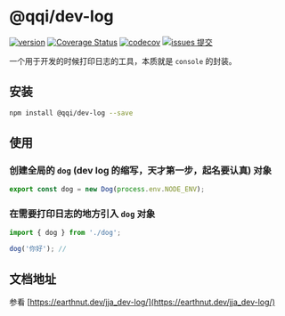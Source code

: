 # @qqi/dev-log

[![version](<https://img.shields.io/npm/v/@qqi/dev-log.svg?logo=npm&logoColor=rgb(0,0,0)&label=版本号&labelColor=rgb(73,73,228)&color=rgb(0,0,0)>)](https://www.npmjs.com/package/@qqi/dev-log) [![Coverage Status](<https://img.shields.io/coverallsCoverage/github/earthnutDev/@qqi/dev-log?logo=coveralls&label=coveralls&labelColor=rgb(12, 244, 39)&color=rgb(0,0,0)>)](https://coveralls.io/github/earthnutDev/@qqi/dev-log?branch=main) [![codecov](<https://img.shields.io/codecov/c/github/earthnutDev/@qqi/dev-log/main?logo=codecov&label=codecov&labelColor=rgb(7, 245, 245)&color=rgb(0,0,0)>)](https://codecov.io/gh/earthnutDev/@qqi/dev-log) [![issues 提交](<https://img.shields.io/badge/issues-提交-rgb(255,0,63)?logo=github>)](https://github.com/earthnutDev/@qqi/dev-log/issues)

一个用于开发的时候打印日志的工具，本质就是 `console` 的封装。

## 安装

```bash
npm install @qqi/dev-log --save
```

## 使用

### 创建全局的 `dog` (dev log 的缩写，天才第一步，起名要认真) 对象

```ts
export const dog = new Dog(process.env.NODE_ENV);
```

### 在需要打印日志的地方引入 `dog` 对象

```ts
import { dog } from './dog';

dog('你好'); //
```

## 文档地址

参看 [https://earthnut.dev/jja_dev-log/](https://earthnut.dev/jja_dev-log/)
